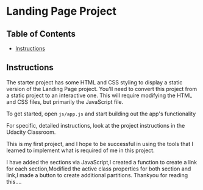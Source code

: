 # Landing Page Project

## Table of Contents

* [Instructions](#instructions)

## Instructions

The starter project has some HTML and CSS styling to display a static version of the Landing Page project. You'll need to convert this project from a static project to an interactive one. This will require modifying the HTML and CSS files, but primarily the JavaScript file.

To get started, open `js/app.js` and start building out the app's functionality

For specific, detailed instructions, look at the project instructions in the Udacity Classroom.


This is my first project, and I hope to be successful in using the tools that I learned to implement what is required of me in this project.

I have added the sections via JavaScript,I created a function to create a link for each section,Modified the active class properties for both section and link,I made a button to create additional partitions.
Thankyou for reading this....